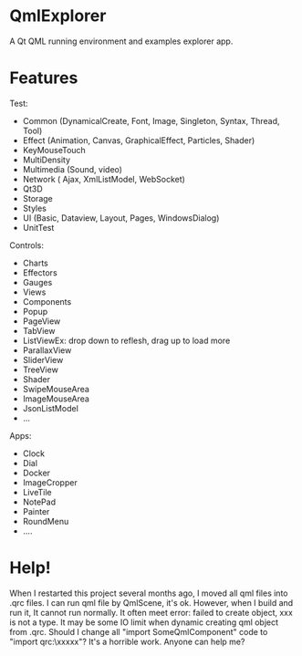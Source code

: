 QmlExplorer
===========

A Qt QML running environment and examples explorer app.



Features
===========
Test:
- Common (DynamicalCreate, Font, Image, Singleton, Syntax, Thread, Tool)
- Effect (Animation, Canvas, GraphicalEffect, Particles, Shader)
- KeyMouseTouch
- MultiDensity
- Multimedia (Sound, video)
- Network ( Ajax, XmlListModel, WebSocket)
- Qt3D
- Storage
- Styles
- UI (Basic, Dataview, Layout, Pages, WindowsDialog)
- UnitTest


Controls:
- Charts
- Effectors
- Gauges
- Views
- Components
- Popup
- PageView
- TabView
- ListViewEx: drop down to reflesh, drag up to load more
- ParallaxView
- SliderView
- TreeView
- Shader
- SwipeMouseArea
- ImageMouseArea
- JsonListModel
- ...


Apps:
- Clock
- Dial
- Docker
- ImageCropper
- LiveTile
- NotePad
- Painter
- RoundMenu
- ....


Help!
===========
When I restarted this project several months ago, I moved all qml files into .qrc files. 
I can run qml file by QmlScene, it's ok. However, when I build and run it, It cannot run normally. 
It often meet error: failed to create object, xxx is not a type.
It may be some IO limit when dynamic creating qml object from .qrc.
Should I change all  "import SomeQmlComponent"  code to "import qrc:\xxxxx"? It's a horrible work. 
Anyone can help me? 

